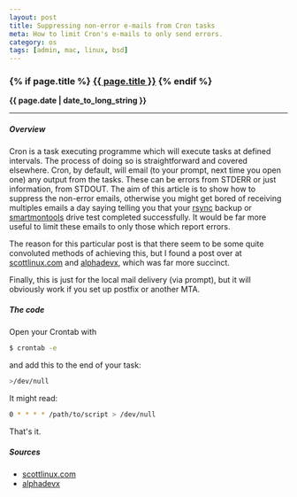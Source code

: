 ```yaml
---
layout: post
title: Suppressing non-error e-mails from Cron tasks
meta: How to limit Cron's e-mails to only send errors.
category: os
tags: [admin, mac, linux, bsd]
---
```

<h3 class="page.title">
  {% if page.title %}
    <a href="{{ site.baseurl }}{{ page.url }}">{{ page.title }}</a>
  {% endif %}
</h3>

**{{ page.date | date_to_long_string }}**

___
##### Overview
Cron is a task executing programme which will execute tasks at defined intervals.
The process of doing so is straightforward and covered elsewhere.
Cron, by default, will email (to your prompt, next time you open one) any output from the tasks.
These can be errors from STDERR or just information, from STDOUT.
The aim of this article is to show how to suppress the non-error emails, otherwise you might get bored of receiving multiples emails a day saying telling you that your [rsync](https://rsync.samba.org/) backup or [smartmontools](https://www.smartmontools.org/) drive test completed successfully.
It would be far more useful to limit these emails to only those which report errors.

The reason for this particular post is that there seem to be some quite convoluted methods of achieving this, but I found a post over at [scottlinux.com](https://scottlinux.com/2010/12/13/cron-only-email-errors/) and [alphadevx](http://www.alphadevx.com/a/384-Suppressing-Cron-Job-Email-Notifications), which was far more succinct.

Finally, this is just for the local mail delivery (via prompt), but it will obviously work if you set up postfix or another MTA.

##### The code
Open your Crontab with

```zsh
$ crontab -e
```

and add this to the end of your task:

```zsh
>/dev/null
```

It might read:

```zsh
0 * * * * /path/to/script > /dev/null
```

That's it.

##### Sources
* [scottlinux.com](https://scottlinux.com/2010/12/13/cron-only-email-errors/)
* [alphadevx](http://www.alphadevx.com/a/384-Suppressing-Cron-Job-Email-Notifications)
